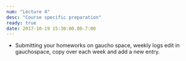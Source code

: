 ```yaml
---
num: "Lecture 4"
desc: "Course specific preparation"
ready: true
date: 2017-10-19 15:30:00.00-7:00
---
```


* Submitting your homeworks on gaucho space, weekly logs edit in gauchospace, copy over each week and add a new entry.
